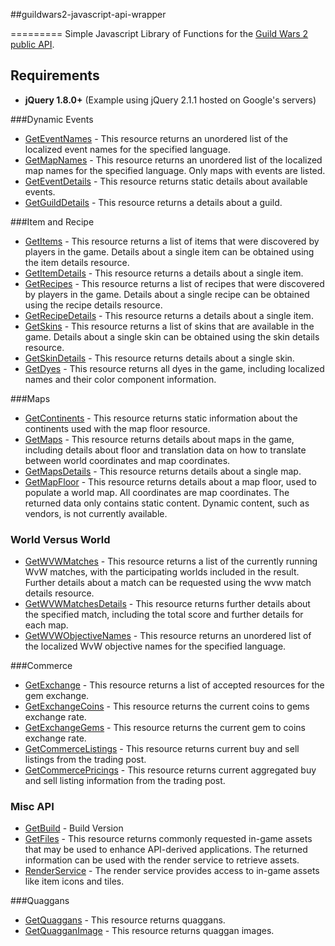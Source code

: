 ##guildwars2-javascript-api-wrapper

=========
Simple Javascript Library of Functions for the [Guild Wars 2 public API](http://wiki.guildwars2.com/wiki/API:Main). 

Requirements
------------------
* **jQuery 1.8.0+** (Example using jQuery 2.1.1 hosted on Google's servers)

###Dynamic Events 
* [GetEventNames](http://wiki.guildwars2.com/wiki/API:1/event_namess) - This resource returns an unordered list of the localized event names for the specified language.
* [GetMapNames](http://wiki.guildwars2.com/wiki/API:1/map_names) - This resource returns an unordered list of the localized map names for the specified language. Only maps with events are listed. 
* [GetEventDetails](http://wiki.guildwars2.com/wiki/API:1/event_details) - This resource returns static details about available events. 
* [GetGuildDetails](http://wiki.guildwars2.com/wiki/API:1/guild_details) - This resource returns a details about a guild. 

###Item and Recipe 
* [GetItems](http://wiki.guildwars2.com/wiki/API:1/items) - This resource returns a list of items that were discovered by players in the game. Details about a single item can be obtained using the item details resource. 
* [GetItemDetails](http://wiki.guildwars2.com/wiki/API:1/item_details) - This resource returns a details about a single item. 
* [GetRecipes](http://wiki.guildwars2.com/wiki/API:1/recipes) - This resource returns a list of recipes that were discovered by players in the game. Details about a single recipe can be obtained using the recipe details resource. 
* [GetRecipeDetails](http://wiki.guildwars2.com/wiki/API:1/recipe_details) - This resource returns a details about a single item. 
* [GetSkins](http://wiki.guildwars2.com/wiki/API:1/skins) - This resource returns a list of skins that are available in the game. Details about a single skin can be obtained using the skin details resource. 
* [GetSkinDetails](http://wiki.guildwars2.com/wiki/API:1/skin_details) - This resource returns details about a single skin. 
* [GetDyes](http://wiki.guildwars2.com/wiki/API:1/colors) - This resource returns all dyes in the game, including localized names and their color component information. 
 

###Maps
* [GetContinents](http://wiki.guildwars2.com/wiki/API:1/continents) - This resource returns static information about the continents used with the map floor resource. 
* [GetMaps](http://wiki.guildwars2.com/wiki/API:1/maps) - This resource returns details about maps in the game, including details about floor and translation data on how to translate between world coordinates and map coordinates. 
* [GetMapsDetails](http://wiki.guildwars2.com/wiki/API:1/maps) - This resource returns details about a single map.
* [GetMapFloor](http://wiki.guildwars2.com/wiki/API:1/map_floor) - This resource returns details about a map floor, used to populate a world map. All coordinates are map coordinates. The returned data only contains static content. Dynamic content, such as vendors, is not currently available. 
 
### World Versus World
* [GetWVWMatches]() - This resource returns a list of the currently running WvW matches, with the participating worlds included in the result. Further details about a match can be requested using the wvw match details resource. 
* [GetWVWMatchesDetails](http://wiki.guildwars2.com/wiki/API:1/wvw/match_details) - This resource returns further details about the specified match, including the total score and further details for each map. 
* [GetWVWObjectiveNames](http://wiki.guildwars2.com/wiki/API:1/wvw/objective_names) - This resource returns an unordered list of the localized WvW objective names for the specified language. 

###Commerce
* [GetExchange](http://wiki.guildwars2.com/wiki/API:2/commerce/exchange) - This resource returns a list of accepted resources for the gem exchange. 
* [GetExchangeCoins](http://wiki.guildwars2.com/wiki/API:2/commerce/exchange/coins) - This resource returns the current coins to gems exchange rate. 
* [GetExchangeGems](http://wiki.guildwars2.com/wiki/API:2/commerce/exchange/gems) - This resource returns the current gem to coins exchange rate. 
* [GetCommerceListings](http://wiki.guildwars2.com/wiki/API:2/commerce/listings) - This resource returns current buy and sell listings from the trading post. 
* [GetCommercePricings](http://wiki.guildwars2.com/wiki/API:2/commerce/prices) - This resource returns current aggregated buy and sell listing information from the trading post. 

### Misc API
* [GetBuild](http://wiki.guildwars2.com/wiki/API:1/build) - Build Version
* [GetFiles](http://wiki.guildwars2.com/wiki/API:1/files) - This resource returns commonly requested in-game assets that may be used to enhance API-derived applications. The returned information can be used with the render service to retrieve assets. 
* [RenderService](http://wiki.guildwars2.com/wiki/API:Tile_service) - The render service provides access to in-game assets like item icons and tiles. 

###Quaggans
* [GetQuaggans](http://wiki.guildwars2.com/wiki/API:2/quaggans) - This resource returns quaggans. 
* [GetQuagganImage](http://wiki.guildwars2.com/wiki/API:2/quaggans) - This resource returns quaggan images. 
